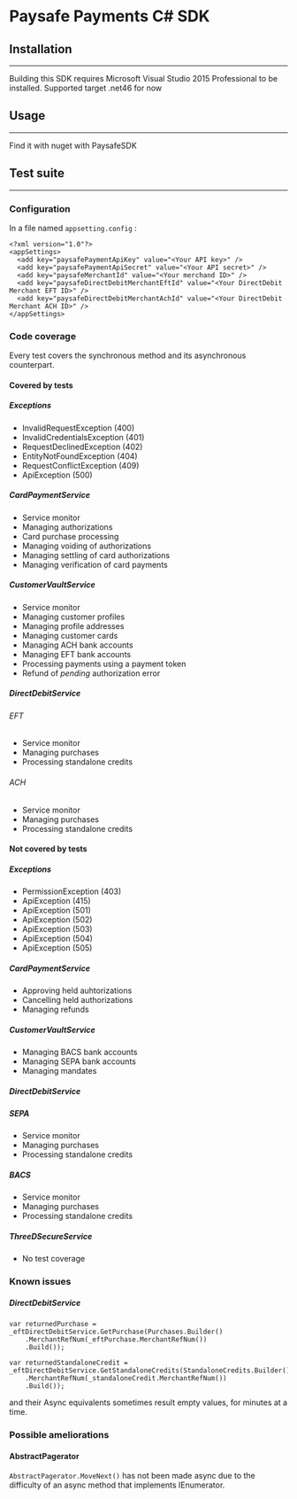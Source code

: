 # Paysafe Payments C# SDK

## Installation
___

Building this SDK requires Microsoft Visual Studio 2015 Professional to be installed.
Supported target .net46 for now

## Usage

___

Find it with nuget with PaysafeSDK




## Test suite
___

### Configuration

In a file named ```appsetting.config``` :
```
<?xml version="1.0"?>
<appSettings>
  <add key="paysafePaymentApiKey" value="<Your API key>" />
  <add key="paysafePaymentApiSecret" value="<Your API secret>" />
  <add key="paysafeMerchantId" value="<Your merchand ID>" />
  <add key="paysafeDirectDebitMerchantEftId" value="<Your DirectDebit Merchant EFT ID>" />
  <add key="paysafeDirectDebitMerchantAchId" value="<Your DirectDebit Merchant ACH ID>" />
</appSettings>
```

### Code coverage
Every test covers the synchronous method and its asynchronous counterpart.

#### Covered by tests

##### Exceptions
- InvalidRequestException (400)
- InvalidCredentialsException (401)
- RequestDeclinedException (402)
- EntityNotFoundException (404)
- RequestConflictException (409)
- ApiException (500)

##### CardPaymentService
- Service monitor
- Managing authorizations
- Card purchase processing
- Managing voiding of authorizations
- Managing settling of card authorizations
- Managing verification of card payments
##### CustomerVaultService
- Service monitor
- Managing customer profiles
- Managing profile addresses
- Managing customer cards
- Managing ACH bank accounts
- Managing EFT bank accounts
- Processing payments using a payment token
- Refund of *pending* authorization error

##### DirectDebitService

###### EFT
- Service monitor
- Managing purchases
- Processing standalone credits
###### ACH
- Service monitor
- Managing purchases
- Processing standalone credits
#### Not covered by tests

##### Exceptions
- PermissionException (403)
- ApiException (415)
- ApiException (501)
- ApiException (502)
- ApiException (503)
- ApiException (504)
- ApiException (505)

##### CardPaymentService
- Approving held auhtorizations
- Cancelling held authorizations
- Managing refunds

##### CustomerVaultService
- Managing BACS bank accounts
- Managing SEPA bank accounts
- Managing mandates

##### DirectDebitService

##### SEPA
- Service monitor
- Managing purchases
- Processing standalone credits
##### BACS
- Service monitor
- Managing purchases
- Processing standalone credits
##### ThreeDSecureService
- No test coverage

### Known issues

##### DirectDebitService
```
var returnedPurchase = _eftDirectDebitService.GetPurchase(Purchases.Builder()
    .MerchantRefNum(_eftPurchase.MerchantRefNum())
    .Build());
```

```
var returnedStandaloneCredit = _eftDirectDebitService.GetStandaloneCredits(StandaloneCredits.Builder()
    .MerchantRefNum(_standaloneCredit.MerchantRefNum())
    .Build());
```
and their Async equivalents sometimes result empty values, for minutes at a time.

### Possible ameliorations
#### AbstractPagerator
```AbstractPagerator.MoveNext()``` has not been made async due to the difficulty of an async method that implements IEnumerator.